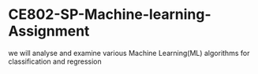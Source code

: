 # CE802-SP-Machine-learning-Assignment
we will analyse and examine various Machine Learning(ML) algorithms for classification and regression
